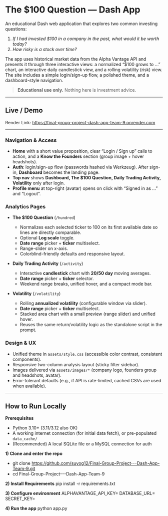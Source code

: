 # The $100 Question — Dash App

An educational Dash web application that explores two common investing questions:

1) *If I had invested $100 in a company in the past, what would it be worth today?*  
2) *How risky is a stock over time?*

The app uses historical market data from the Alpha Vantage API and presents it through three interactive views: a normalized “$100 grows to …” chart, an interactive daily candlestick view, and a rolling volatility (risk) view. The site includes a simple login/sign-up flow, a polished theme, and a dashboard-style navigation.

> **Educational use only.** Nothing here is investment advice.

---


## Live / Demo

Render Link: https://final-group-project-dash-app-team-9.onrender.com

---



### Navigation & Access
- **Home** with a short value proposition, clear “Login / Sign up” calls to action, and a **Know the Founders** section (group image + hover headshots).
- **Auth**: login/sign-up flow (passwords hashed via Werkzeug). After sign-in, **Dashboard** becomes the landing page.
- **Top nav** shows **Dashboard, The $100 Question, Daily Trading Activity, Volatility** only after login.
- **Profile menu** at top-right (avatar) opens on click with “Signed in as …” and “Logout”.

### Analytics Pages
- **The $100 Question** (`/hundred`)
  - Normalizes each selected ticker to 100 on its first available date so lines are directly comparable.
  - Optional **Log scale** toggle.
  - **Date range** picker + **ticker** multiselect.
  - Range-slider on x-axis.
  - Colorblind-friendly defaults and responsive layout.

- **Daily Trading Activity** (`/activity`)
  - Interactive **candlestick** chart with **20/50 day** moving averages.
  - **Date range** picker + **ticker** selector.
  - Weekend range breaks, unified hover, and a compact mode bar.

- **Volatility** (`/volatility`)
  - Rolling **annualized volatility** (configurable window via slider).
  - **Date range** picker + **ticker** multiselect.
  - Stacked area chart with a small preview (range slider) and unified hover.
  - Reuses the same return/volatility logic as the standalone script in the prompt.

### Design & UX
- Unified theme in `assets/style.css` (accessible color contrast, consistent components).
- Responsive two-column analysis layout (sticky filter sidebar).
- Images delivered via `assets/images/*` (company logo, founders group and headshots, avatar).
- Error-tolerant defaults (e.g., if API is rate-limited, cached CSVs are used when available).

---


## How to Run Locally

**Prerequisites**
- Python 3.10+ (3.11/3.12 also OK)
- A working internet connection (for initial data fetch), or pre-populated `data_cache/`
- (Recommended) A local SQLite file or a MySQL connection for auth

**1) Clone and enter the repo**
- git clone https://github.com/suyog12/Final-Group-Project---Dash-App-Team-9.git
- cd Final-Group-Project---Dash-App-Team-9

**2) Install Requirements**
pip install -r requirements.txt

**3) Configure environment**
ALPHAVANTAGE_API_KEY=
DATABASE_URL=
SECRET_KEY=

**4) Run the app**
python app.py

